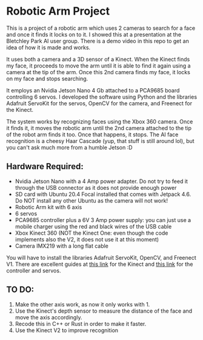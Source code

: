 # Robotic Arm Project

This is a project of a robotic arm which uses 2 cameras to search for a face and once it finds it locks on to it. I showed this at a presentation at the Bletchley Park AI user group. There is a demo video in this repo to get an idea of how it is made and works.

It uses both a camera and a 3D sensor of a Kinect. When the Kinect finds my face, it proceeds to move the arm until it is able to find it again using a camera at the tip of the arm. Once this 2nd camera finds my face, it locks on my face and stops searching.

It employs an Nvidia Jetson Nano 4 Gb attached to a PCA9685 board controlling 6 servos. I developed the software using Python and the libraries Adafruit ServoKit for the servos, OpenCV for the camera, and Freenect for the Kinect.

The system works by recognizing faces using the Xbox 360 camera. Once it finds it, it moves the robotic arm until the 2nd camera attached to the tip of the robot arm finds it too. Once that happens, it stops. The AI face recognition is a cheesy Haar Cascade (yup, that stuff is still around lol), but you can't ask much more from a humble Jetson :D

## Hardware Required:

- Nvidia Jetson Nano with a 4 Amp power adapter. Do not try to feed it through the USB connector as it does not provide enough power
- SD card with Ubuntu 20.4 Focal installed that comes with Jetpack 4.6. Do NOT install any other Ubuntu as the camera will not work!
- Robotic Arm kit with 6 axis
- 6 servos
- PCA9685 controller plus a 6V 3 Amp power supply: you can just use a mobile charger using the red and black wires of the USB cable
- Xbox Kinect 360 (NOT the Kinect One: even though the code implements also the V2, it does not use it at this moment)
- Camera IMX219 with a long flat cable

You will have to install the libraries Adafruit ServoKit, OpenCV, and Freenect V1. There are excellent guides at [this link](https://naman5.wordpress.com/2014/06/24/experimenting-with-kinect-using-opencv-python-and-open-kinect-libfreenect/) for the Kinect and [this link](https://github.com/AnbuKumar-maker/AI-on-Jetson-Nano/blob/master/Installing%20PCA9685%20Motor%20Driver%20in%20Jetson%20Nano) for the controller and servos.

## TO DO:

1. Make the other axis work, as now it only works with 1.
2. Use the Kinect's depth sensor to measure the distance of the face and move the axis accordingly.
3. Recode this in C++ or Rust in order to make it faster.
4. Use the Kinect V2 to improve recognition
